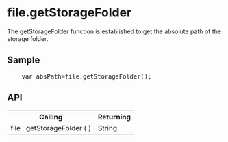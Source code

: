 <H1>file.getStorageFolder</H1>

The getStorageFolder function is established to get the absolute path of the storage folder.
<h2>Sample</h2>
<pre>
	var absPath=file.getStorageFolder();
</pre>

<h2>API</h2>

<table>
<tr><th>Calling</th><th>Returning</th></tr>
<tr><td>file . getStorageFolder ( )</td><td>String</td></tr>
</table>
